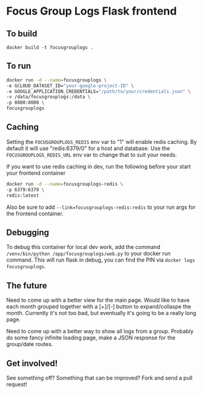 # Focus Group Logs Flask frontend


## To build

`docker build -t focusgrouplogs .`


## To run

```bash
docker run -d --name=focusgrouplogs \
-e GCLOUD_DATASET_ID="your-google-project-ID" \
-e GOOGLE_APPLICATION_CREDENTIALS="/path/to/your/credentials.json" \
-v /data/focusgrouplogs:/data \
-p 8080:8080 \
focusgrouplogs
```


## Caching

Setting the `FOCUSGROUPLOGS_REDIS` env var to "1" will enable redis caching.
By default it will use "redis:6379/0" for a host and database. Use the
`FOCUSGROUPLOGS_REDIS_URL` env var to change that to suit your needs.

If you want to use redis caching in dev, run the following before your start
your frontend container

```bash
docker run -d --name=focusgrouplogs-redis \
-p 6379:6379 \
redis:latest
```

Also be sure to add `--link=focusgrouplogs-redis:redis` to your run args for
the frontend container.


## Debugging

To debug this container for local dev work, add the command
`/venv/bin/python /app/focusgrouplogs/web.py` to your docker run command. This
will run flask in debug, you can find the PIN via `docker logs focusgrouplogs`.


## The future

Need to come up with a better view for the main page. Would like to have each
month grouped together with a [+]/[-] button to expand/collaspe the month.
Currently it's not too bad, but eventually it's going to be a really long page.

Need to come up with a better way to show all logs from a group. Probably do some
fancy infinite loading page, make a JSON response for the group/date routes.


## Get involved!

See something off? Something that can be improved? Fork and send a pull request!
